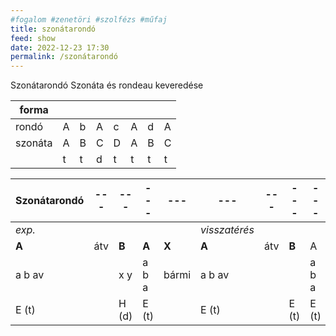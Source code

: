 ```yaml
---
#fogalom #zenetöri #szolfézs #műfaj
title: szonátarondó
feed: show
date: 2022-12-23 17:30
permalink: /szonátarondó
---
```


Szonátarondó
Szonáta és rondeau keveredése

| forma   |    |   |    |    |    |    |    |
| ------- | --- | --- | --- | --- | --- | --- | --- |
| rondó    | A   | b    | A    | c    | A    | d    | A    |
| szonáta | A   | B   | C   | D   | A   | B   | C   |
|         | t   | t   | d   | t   | t   | t   | t   |

|Szonátarondó|---|---|---|---|---|---|---|---|
|-|-|-|-|-|-|-|-|-|
|*exp.*|||||*visszatérés*||
|**A**|átv|**B**|**A**|**X**|**A**|átv|**B**|A|
|a b av||x y|a b a|bármi|a b av|||a b a|
|E (t)||H (d)|E (t)||E (t)||E (t)|E (t)|E (t)|

